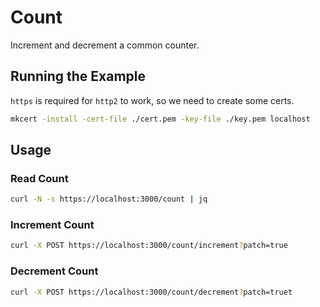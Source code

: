 # Count

Increment and decrement a common counter.

## Running the Example

`https` is required for `http2` to work, so we need to create some certs.

```bash
mkcert -install -cert-file ./cert.pem -key-file ./key.pem localhost
```

## Usage 

### Read Count 

```bash
curl -N -s https://localhost:3000/count | jq
```

### Increment Count

```bash
curl -X POST https://localhost:3000/count/increment?patch=true 
```

### Decrement Count

```bash
curl -X POST https://localhost:3000/count/decrement?patch=truet
```







